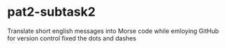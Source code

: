 # pat2-subtask2
Translate short english messages into Morse code while emloying GitHub for version control
fixed the dots and dashes
